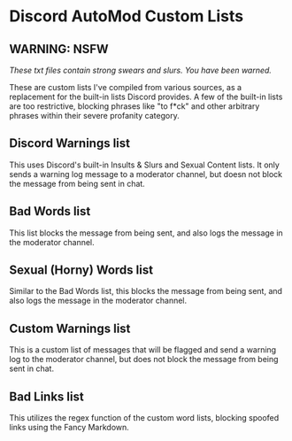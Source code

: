 # Discord AutoMod Custom Lists
## WARNING: NSFW
*These txt files contain strong swears and slurs. You have been warned.*

These are custom lists I've compiled from various sources, as a replacement for the built-in lists Discord provides. A few of the built-in lists are too restrictive, blocking phrases like "to f\*ck" and other arbitrary phrases within their severe profanity category. 

## Discord Warnings list
This uses Discord's built-in Insults & Slurs and Sexual Content lists. It only sends a warning log message to a moderator channel, but doesn not block the message from being sent in chat.

## Bad Words list
This list blocks the message from being sent, and also logs the message in the moderator channel.

## Sexual (Horny) Words list
Similar to the Bad Words list, this blocks the message from being sent, and also logs the message in the moderator channel.

## Custom Warnings list
This is a custom list of messages that will be flagged and send a warning log to the moderator channel, but does not block the message from being sent in chat.

## Bad Links list
This utilizes the regex function of the custom word lists, blocking spoofed links using the Fancy Markdown.
